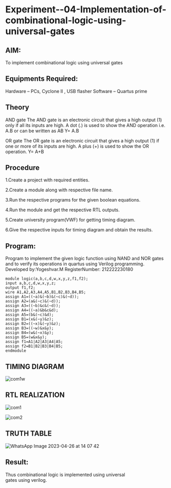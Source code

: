 # Experiment--04-Implementation-of-combinational-logic-using-universal-gates

 
## AIM:

To implement combinational logic using universal gates

## Equipments Required:
Hardware – PCs, Cyclone II , USB flasher
Software – Quartus prime


## Theory

AND gate The AND gate is an electronic circuit that gives a high output (1) only if all its inputs are high. A dot (.) is used to show the AND operation i.e. A.B or can be written as AB
Y= A.B

OR gate The OR gate is an electronic circuit that gives a high output (1) if one or more of its inputs are high. A plus (+) is used to show the OR operation.
Y= A+B

## Procedure

1.Create a project with required entities.

2.Create a module along with respective file name.

3.Run the respective programs for the given boolean equations.

4.Run the module and get the respective RTL outputs.

5.Create university program(VWF) for getting timing diagram.

6.Give the respective inputs for timing diagram and obtain the results.

## Program:


Program to implement the given logic function using NAND and NOR gates and to verify its operations in quartus using Verilog programming.
Developed by:Yogeshvar.M
RegisterNumber:  212222230180
```
module logic(a,b,c,d,w,x,y,z,f1,f2);   
input a,b,c,d,w,x,y,z;     
output f1,f2;     
wire A1,A2,A3,A4,A5,B1,B2,B3,B4,B5;  
assign A1=((~a)&(~b)&(~c)&(~d));  
assign A2=(a&(~c)&(~d));  
assign A3=((~b)&c&(~d));  
assign A4=((~a)&b&c&d);  
assign A5=(b&(~c)&d);  
assign B1=(x&(~y)&z);  
assign B2=((~x)&(~y)&z);  
assign B3=((~w)&x&y);  
assign B4=(w&(~x)&y);  
assign B5=(w&x&y);  
assign f1=A1|A2|A3|A4|A5;  
assign f2=B1|B2|B3|B4|B5;  
endmodule  
```

## TIMING DIAGRAM

![com1w](https://user-images.githubusercontent.com/120554177/234528708-bc4f6c30-6363-44ee-a7dd-395ff1993c7b.jpg)

## RTL REALIZATION

![com1](https://user-images.githubusercontent.com/120554177/234528518-b25382f6-2b5e-4af0-b0d3-902367288d16.jpg)

![com2](https://user-images.githubusercontent.com/120554177/234528606-46d561d2-ca29-43be-92ea-f5ced676bba6.jpg)

## TRUTH TABLE

![WhatsApp Image 2023-04-26 at 14 07 42](https://user-images.githubusercontent.com/120554177/234521626-83c7f7bf-65fa-45c8-a281-708905e63079.jpg)

## Result:

Thus combinational logic is implemented using universal gates using verilog.
